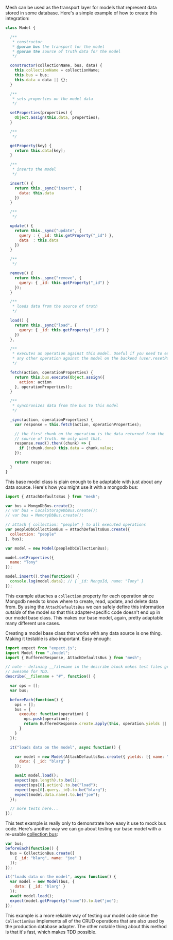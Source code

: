 Mesh can be used as the transport layer for models that represent data stored in some database. Here's a simple example of how to create this integration:

```javascript
class Model {

  /**
   * constructor
   * @param bus the transport for the model
   * @param the source of truth data for the model
   */

  constructor(collectionName, bus, data) {
    this.collectionName = collectionName;
    this.bus = bus;
    this.data = data || {};
  }

  /**
   * sets properties on the model data
   */

  setProperties(properties) {
    Object.assign(this.data, properties);
  }

  /**
   */

  getProperty(key) {
    return this.data[key];
  }

  /**
   * inserts the model
   */

  insert() {
    return this._sync("insert", {
      data: this.data
    })
  }

  /**
   */

  update() {
    return this._sync("update", {
      query : { _id: this.getProperty("_id") },
      data  : this.data
    })
  }

  /**
   */

  remove() {
    return this._sync("remove", {
      query: { _id: this.getProperty("_id") }
    });
  }

  /**
   * loads data from the source of truth
   */

  load() {
    return this._sync("load", {
      query: { _id: this.getProperty("_id") }
    })
  },

  /**
   * executes an operation against this model. Useful if you need to execute
   * any other operation against the model on the backend (user.resetPassword, user.logout)
   */

  fetch(action, operationProperties) {
    return this.bus.execute(Object.assign({
      action: action
    }, operationProperties));
  }

  /**
   * synchronizes data from the bus to this model
   */

  _sync(action, operationProperties) {
    var response = this.fetch(action, operationProperties);

    // the first chunk on the operation is the data returned from the
    // source of truth. We only want that.
    response.read().then((chunk) => {
      if (!chunk.done) this.data = chunk.value;
    });

    return response;
  }
}
```

This base model class is plain enough to be adaptable with just about any data source. Here's how you might use it with a mongodb bus:

```javascript
import { AttachDefaultsBus } from "mesh";

var bus = MongoDbBus.create();
// var bus = LocalStorageDbBus.create();
// var bus = MemoryDbBus.create();

// attach { collection: "people" } to all executed operations
var peopleDbCollectionBus = AttachDefaultsBus.create({
  collection: "people"
}, bus);

var model = new Model(peopleDbCollectionBus);

model.setProperties({
  name: "Tony"
});

model.insert().then(function() {
  console.log(model.data); // { _id: MongoId, name: "Tony" }
});
```
This example attaches a `collection` property for each operation since Mongodb needs to know where to create, read, update, and delete data from. By using the `AttachDefaultsBus` we can safely define this information *outside* of the model so that this adapter-specific code doesn't end up in our model base class. This makes our base model, again, pretty adaptable many different use cases.

Creating a model base class that works with any data source is one thing. Making it testable is also important. Easy enough:


```javascript
import expect from "expect.js";
import Model from "./model";
import { BufferedResponse, AttachDefaultsBus } from "mesh";

// note - defining __filename in the describe block makes test files greppable. Super
// awesome for TDD.
describe(__filename + "#", function() {

  var ops = [];
  var bus;

  beforeEach(function() {
    ops = [];
    bus = {
      execute: function(operation) {
        ops.push(operation);
        return BufferedResponse.create.apply(this, operation.yields || []);
      }
    }
  });

  it("loads data on the model", async function() {

    var model = new Model(AttachDefaultsBus.create({ yields: [{ name: "joe", _id: "blarg" }] }, bus), {
      data: { _id: "blarg" }
    });

    await model.load();
    expect(ops.length).to.be(1);
    expect(ops[0].action).to.be("load");
    expect(ops[0].query._id).to.be("blarg");
    expect(model.data.name).to.be("joe");
  });

  // more tests here...
});
```

This test example is really only to demonstrate how easy it use to mock bus code. Here's another way we can go about testing our base model with a re-usable [collection bus](https://gist.github.com/crcn/e049575c298826223e6c):

```javascript
var bus;
beforeEach(function() {
  bus = CollectionBus.create([
    { _id: "blarg", name: "joe" }
  ]);
});

it("loads data on the model", async function() {
  var model = new Model(bus, {
    data: { _id: "blarg" }
  });
  await model.load();
  expect(model.getProperty("name")).to.be("joe");
});
```

This example is a more reliable way of testing our model code since the `CollectionBus` implements all of the CRUD operations that are also used by the production database adapter. The other notable thing about this method is that it's fast, which makes TDD possible.

<!--
Wrapping all of this stuff up, here's how we might actually implement a base class:

```javascript
class TodoItem extends Model {
  markAsRead() {
    this.setProperties({
      read: this.
    })
  }
}

var model = new TodoItem(
```
-->

